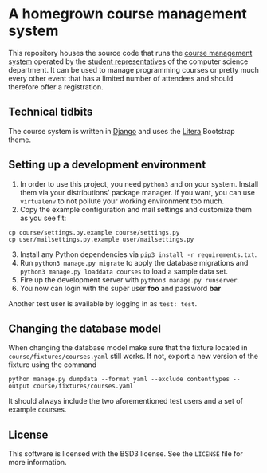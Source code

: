 # A homegrown course management system

This repository houses the source code that runs the [course management system](https://kurse.ifsr.de) operated by the [student representatives](https://www.ifsr.de) of the computer science department. It can be used to manage programming courses or pretty much every other event that has a limited number of attendees and should therefore offer a registration.

## Technical tidbits

The course system is written in [Django](https://djangoproject.com/) and uses the [Litera](https://bootswatch.com/litera/) Bootstrap theme.

## Setting up a development environment

1. In order to use this project, you need `python3` and on your system. Install them via your distributions' package manager. If you want, you can use `virtualenv` to not pollute your working environment too much.
2. Copy the example configuration and mail settings and customize them as you see fit:
```
cp course/settings.py.example course/settings.py
cp user/mailsettings.py.example user/mailsettings.py
```
3. Install any Python dependencies via `pip3 install -r requirements.txt`.
3. Run `python3 manage.py migrate` to apply the database migrations and `python3 manage.py loaddata courses` to load a sample data set.
4. Fire up the development server with `python3 manage.py runserver`.
5. You now can login with the super user **foo** and password **bar**

Another test user is available by logging in as `test: test`.

## Changing the database model

When changing the database model make sure that the fixture located in `course/fixtures/courses.yaml` still works.
If not, export a new version of the fixture using the command
```
python manage.py dumpdata --format yaml --exclude contenttypes --output course/fixtures/courses.yaml
```
It should always include the two aforementioned test users and a set of example courses.

## License

This software is licensed with the BSD3 license. See the `LICENSE` file for more information.
